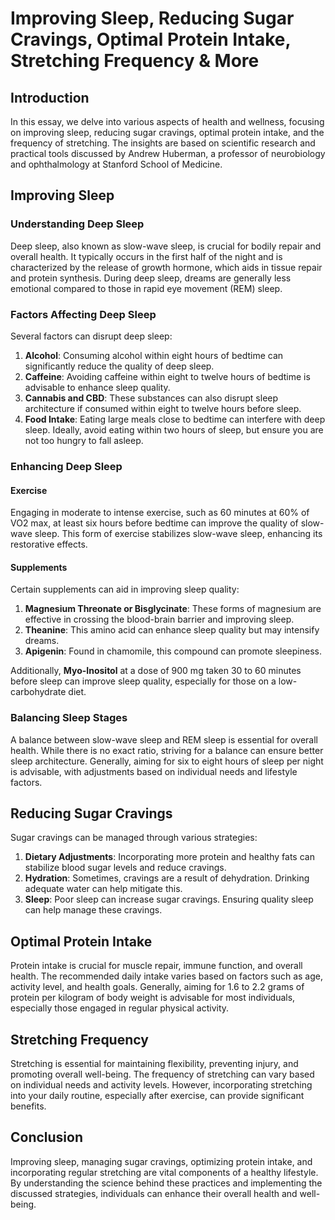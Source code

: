 # Improving Sleep, Reducing Sugar Cravings, Optimal Protein Intake, Stretching Frequency & More

## Introduction

In this essay, we delve into various aspects of health and wellness, focusing on improving sleep, reducing sugar cravings, optimal protein intake, and the frequency of stretching. The insights are based on scientific research and practical tools discussed by Andrew Huberman, a professor of neurobiology and ophthalmology at Stanford School of Medicine.

## Improving Sleep

### Understanding Deep Sleep

Deep sleep, also known as slow-wave sleep, is crucial for bodily repair and overall health. It typically occurs in the first half of the night and is characterized by the release of growth hormone, which aids in tissue repair and protein synthesis. During deep sleep, dreams are generally less emotional compared to those in rapid eye movement (REM) sleep.

### Factors Affecting Deep Sleep

Several factors can disrupt deep sleep:

1. **Alcohol**: Consuming alcohol within eight hours of bedtime can significantly reduce the quality of deep sleep.
2. **Caffeine**: Avoiding caffeine within eight to twelve hours of bedtime is advisable to enhance sleep quality.
3. **Cannabis and CBD**: These substances can also disrupt sleep architecture if consumed within eight to twelve hours before sleep.
4. **Food Intake**: Eating large meals close to bedtime can interfere with deep sleep. Ideally, avoid eating within two hours of sleep, but ensure you are not too hungry to fall asleep.

### Enhancing Deep Sleep

#### Exercise

Engaging in moderate to intense exercise, such as 60 minutes at 60% of VO2 max, at least six hours before bedtime can improve the quality of slow-wave sleep. This form of exercise stabilizes slow-wave sleep, enhancing its restorative effects.

#### Supplements

Certain supplements can aid in improving sleep quality:

1. **Magnesium Threonate or Bisglycinate**: These forms of magnesium are effective in crossing the blood-brain barrier and improving sleep.
2. **Theanine**: This amino acid can enhance sleep quality but may intensify dreams.
3. **Apigenin**: Found in chamomile, this compound can promote sleepiness.

Additionally, **Myo-Inositol** at a dose of 900 mg taken 30 to 60 minutes before sleep can improve sleep quality, especially for those on a low-carbohydrate diet.

### Balancing Sleep Stages

A balance between slow-wave sleep and REM sleep is essential for overall health. While there is no exact ratio, striving for a balance can ensure better sleep architecture. Generally, aiming for six to eight hours of sleep per night is advisable, with adjustments based on individual needs and lifestyle factors.

## Reducing Sugar Cravings

Sugar cravings can be managed through various strategies:

1. **Dietary Adjustments**: Incorporating more protein and healthy fats can stabilize blood sugar levels and reduce cravings.
2. **Hydration**: Sometimes, cravings are a result of dehydration. Drinking adequate water can help mitigate this.
3. **Sleep**: Poor sleep can increase sugar cravings. Ensuring quality sleep can help manage these cravings.

## Optimal Protein Intake

Protein intake is crucial for muscle repair, immune function, and overall health. The recommended daily intake varies based on factors such as age, activity level, and health goals. Generally, aiming for 1.6 to 2.2 grams of protein per kilogram of body weight is advisable for most individuals, especially those engaged in regular physical activity.

## Stretching Frequency

Stretching is essential for maintaining flexibility, preventing injury, and promoting overall well-being. The frequency of stretching can vary based on individual needs and activity levels. However, incorporating stretching into your daily routine, especially after exercise, can provide significant benefits.

## Conclusion

Improving sleep, managing sugar cravings, optimizing protein intake, and incorporating regular stretching are vital components of a healthy lifestyle. By understanding the science behind these practices and implementing the discussed strategies, individuals can enhance their overall health and well-being.